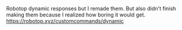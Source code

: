 Robotop dynamic responses but I remade them.
But also didn't finish making them because I realized how boring it would get.
https://robotop.xyz/customcommands/dynamic
